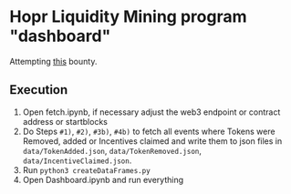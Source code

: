 # Hopr Liquidity Mining program "dashboard" 
Attempting [this](https://gitcoin.co/issue/hoprnet/hopr-analytics/6) bounty.

## Execution
1. Open fetch.ipynb, if necessary adjust the web3 endpoint or contract address or startblocks
2. Do Steps `#1)`, `#2)`, `#3b)`, `#4b)` to fetch all events where Tokens were Removed, added or Incentives claimed and write them to json files in `data/TokenAdded.json`, `data/TokenRemoved.json`, `data/IncentiveClaimed.json`.
3. Run `python3 createDataFrames.py`
4. Open Dashboard.ipynb and run everything
